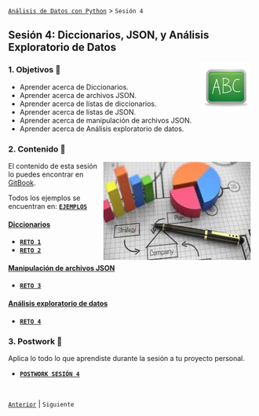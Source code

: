 [`Análisis de Datos con Python`](../README.md) > `Sesión 4`

## Sesión 4: Diccionarios, JSON, y Análisis Exploratorio de Datos

<img src="../imagenes/pizarron.png" align="right" height="100" width="100" hspace="10">

### 1. Objetivos :dart: 

- Aprender acerca de Diccionarios.
- Aprender acerca de archivos JSON.
- Aprender acerca de listas de diccionarios.
- Aprender acerca de listas de JSON.
- Aprender acerca de manipulación de archivos JSON.
- Aprender acerca de Análisis exploratorio de datos.

### 2. Contenido :blue_book:
<img src="imagenes/imagen1.jpeg" align="right" width="300" height="200" hspace="10">

El contenido de esta sesión lo puedes encontrar en [GitBook](https://beduexpert.gitbook.io/data-analysis/sesion-04-analisis-exploratorio-de-datos-diccionarios-y-pandas).

Todos los ejemplos se encuentran en: [**`EJEMPLOS`**](ejemplo01/README.md)

#### <ins>Diccionarios</ins>

   - [**`RETO 1`**](reto01/README.md)
   - [**`RETO 2`**](reto02/README.md)

#### <ins>Manipulación de archivos JSON</ins>

   - [**`RETO 3`**](reto03/README.md)

#### <ins>Análisis exploratorio de datos</ins>

   - [**`RETO 4`**](reto02/README.md)

### 3. Postwork :memo:
Aplica lo todo lo que aprendiste durante la sesión a tu proyecto personal.

- [**`POSTWORK SESIÓN 4`**](postwork/README.md)

<br/>

[`Anterior`](../sesion01/README.md) | `Siguiente`
